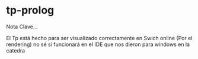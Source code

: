 # tp-prolog

Nota Clave...

El Tp está hecho para ser visualizado correctamente en Swich online (Por el rendering)
no sé si funcionará en el IDE que nos dieron para windows en la catedra
